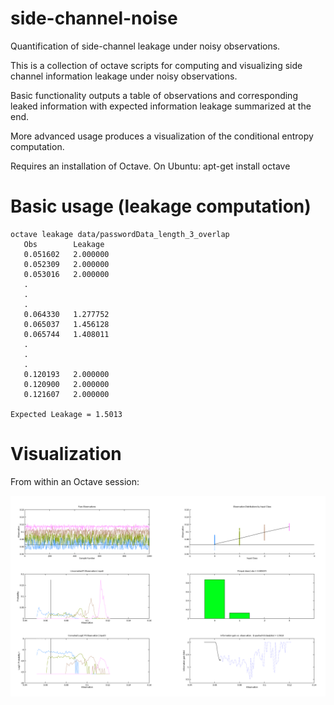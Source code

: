 # side-channel-noise
Quantification of side-channel leakage under noisy observations.

This is a collection of octave scripts for computing and visualizing side channel information leakage under noisy observations.

Basic functionality outputs a table of observations and corresponding leaked information with expected information leakage summarized at the end.

More advanced usage produces a visualization of the conditional entropy computation.

Requires an installation of Octave. On Ubuntu:
apt-get install octave 

# Basic usage (leakage computation)

    octave leakage data/passwordData_length_3_overlap
	   Obs        Leakage
	   0.051602   2.000000
	   0.052309   2.000000
	   0.053016   2.000000
	   .
	   .
	   .
	   0.064330   1.277752
	   0.065037   1.456128
	   0.065744   1.408011
	   .
	   .
	   .	
	   0.120193   2.000000
	   0.120900   2.000000
	   0.121607   2.000000

	Expected Leakage = 1.5013

# Visualization

From within an Octave session:

	
![Alt text](visual-leak.png?raw=true "Leakage Visualization.")
